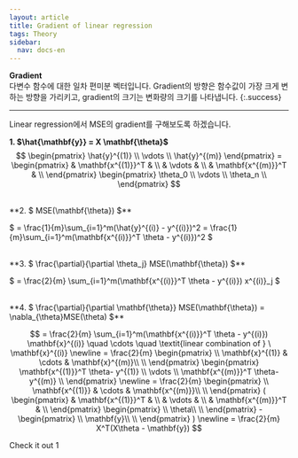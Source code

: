 ```yaml
---
layout: article
title: Gradient of linear regression
tags: Theory
sidebar:
  nav: docs-en
---
```


**Gradient** <br> 다변수 함수에 대한 일차 편미분 벡터입니다. Gradient의 방향은 함수값이 가장 크게 변하는 방향을 가리키고, gradient의 크기는 변화량의 크기를 나타냅니다.
{:.success}

<!--more-->

---

Linear regression에서 MSE의 gradient를 구해보도록 하겠습니다. <br>

**1. $\hat{\mathbf{y}} = X \mathbf{\theta}$** <br>
$$
\begin{pmatrix}
\hat{y}^{(1)} \\
\vdots \\
\hat{y}^{(m)}
\end{pmatrix} =
\begin{pmatrix}
 & \mathbf{x^{(1)}}^T & \\
& \vdots & \\
& \mathbf{x^{(m)}}^T & \\
\end{pmatrix}
\begin{pmatrix}
\theta_0 \\
\vdots \\
\theta_n \\
\end{pmatrix}
$$

<br>
**2. $ MSE(\mathbf{\theta}) $** <br>

$ = \frac{1}{m}\sum_{i=1}^m(\hat{y}^{(i)} - y^{(i)})^2 =
 \frac{1}{m}\sum_{i=1}^m(\mathbf{x^{(i)}}^T \theta - y^{(i)})^2 $

<br>
**3. $ \frac{\partial}{\partial \theta_j} MSE(\mathbf{\theta}) $** <br>

$ = \frac{2}{m} \sum_{i=1}^m(\mathbf{x^{(i)}}^T \theta - y^{(i)}) x^{(i)}_j $

<br>
**4. $ \frac{\partial}{\partial \mathbf{\theta}} MSE(\mathbf{\theta}) = \nabla_{\theta}MSE(\theta) $** <br>

$$ = \frac{2}{m} \sum_{i=1}^m(\mathbf{x^{(i)}}^T \theta - y^{(i)}) \mathbf{x}^{(i)}
\quad \cdots \quad \textit{linear combination of } \ \mathbf{x}^{(i)}
\newline = \frac{2}{m}
\begin{pmatrix}
\\
\mathbf{x}^{(1)} & \cdots & \mathbf{x}^{(m)}\\
\\
\end{pmatrix}
\begin{pmatrix}
\mathbf{x^{(1)}}^T \theta- y^{(1)} \\
\vdots \\
\mathbf{x^{(m)}}^T \theta- y^{(m)} \\
\end{pmatrix}
\newline = \frac{2}{m}
\begin{pmatrix}
\\
\mathbf{x^{(1)}} & \cdots & \mathbf{x^{(m)}}\\
\\
\end{pmatrix} (
\begin{pmatrix}
& \mathbf{x^{(1)}}^T & \\
& \vdots & \\
& \mathbf{x^{(m)}}^T & \\
\end{pmatrix}
\begin{pmatrix}
\\
\theta\\
\\
\end{pmatrix} -
\begin{pmatrix}
\\
\mathbf{y}\\
\\
\end{pmatrix} ) \newline
= \frac{2}{m} X^T(X\theta - \mathbf{y})
$$

Check it out 1
